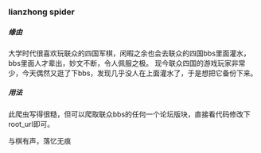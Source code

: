 ### lianzhong spider

##### 缘由

大学时代很喜欢玩联众的四国军棋，闲暇之余也会去联众的四国bbs里面灌水，bbs里面人才辈出，妙文不断，令人佩服之极。
现今联众四国的游戏玩家非常少，今天偶然又逛了下bbs，发现几乎没人在上面灌水了，于是想把它备份下来。

##### 用法

此爬虫写得很糙，但可以爬取联众bbs的任何一个论坛版块，直接看代码修改下root_url即可。

与棋有声，落忆无痕

